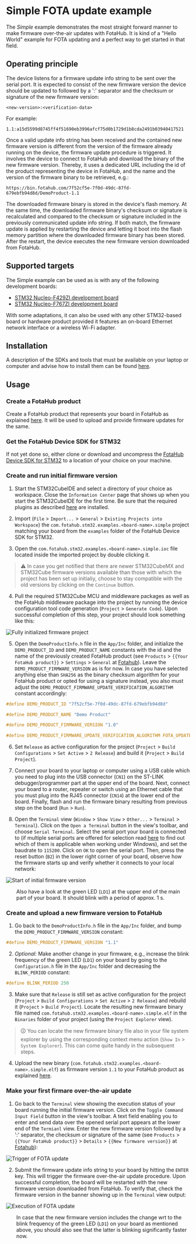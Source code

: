 # Simple FOTA update example

The *Simple* example demonstrates the most straight forward manner to make firmware over-the-air updates with FotaHub. It is kind of a "Hello World" example for FOTA updating and a perfect way to get started in that field.

## Operating principle

The device listens for a firmware update info string to be sent over the serial port. It is expected to consist of the new firmware version the device should be updated to followed by a ':' separator and the checksum or signature of the new firmware version:

`<new-version>:<verification-data>` 

For example:

`1.1:a15d5599d8745ff4f51690eb3996afcf75d0b1729d1b8cda2491b03940417521`

Once a valid update info string has been received and the contained new firmware version is different from the version of the firmware already running on the device, the firmware update procedure is triggered. It involves the device to connect to FotaHub and download the binary of the new firmware version. Thereby, it uses a dedicated URL including the id of the product representing the device in FotaHub, and the name and the version of the firmware binary to be retrieved, e.g.:

`https://bin.fotahub.com/7f52cf5e-7f0d-49dc-87fd-679ebfb94d8d/DemoProduct-1.1`

The downloaded firmware binary is stored in the device's flash memory. At the same time, the downloaded firmware binary's checksum or signature is recalculated and compared to the checksum or signature included in the previously communicated update info string. If both match, the firmware update is applied by restarting the device and letting it boot into the flash memory partition where the downloaded firmware binary has been stored. After the restart, the device executes the new firmware version downloaded from FotaHub. 

## Supported targets

The Simple example can be used as is with any of the following development boards:
* [STM32 Nucleo-F429ZI development board](https://www.st.com/en/evaluation-tools/nucleo-f429zi.html)
* [STM32 Nucleo-F767ZI development board](https://www.st.com/en/evaluation-tools/nucleo-f767zi.html)

With some adaptations, it can also be used with any other STM32-based board or hardware product provided it features an on-board Ethernet network interface or a wireless Wi-Fi adapter.

## Installation

A description of the SDKs and tools that must be available on your laptop or computer and advise how to install them can be found [here](../../README.md#installation).

## Usage

### Create a FotaHub product

Create a FotaHub product that represents your board in FotaHub as explained [here](../fotahub/create-product.md). It will be used to upload and provide firmware updates for the same. 

### Get the FotaHub Device SDK for STM32

If not yet done so, either clone or download and uncompress the [FotaHub Device SDK for STM32](https://github.com/fotahub/fotahub-device-sdk-stm32) to a location of your choice on your machine. 

### Create and run initial firmware version

1. Start the STM32CubeIDE and select a directory of your choice as workspace. Close the `Information Center` page that shows up when you start the STM32CubeIDE for the first time. Be sure that the required plugins as described [here](../fotahub/create-product.md) are installed.

2. Import (`File` > `Import...` > `General` > `Existing Projects into Workspace`) the `com.fotahub.stm32.examples.<board-name>.simple` project matching your board from the `examples` folder of the FotaHub Device SDK for STM32.

3. Open the `com.fotahub.stm32.examples.<board-name>.simple.ioc` file located inside the imported project by double clicking it.

> &#x26A0; In case you get notified that there are newer STM32CubeMX and STM32Cube firmware versions available than those with which the project has been set up initialiy, choose to stay compatible with the old versions by clicking on the `Continue` button.

4. Pull the required STM32Cube MCU and middleware packages as well as the FotaHub middleware package into the project by running the device configuration tool code generation (`Project` > `Generate Code`). Upon successful completion of this step, your project should look something like this:

![](simple-1.png "Fully initialized firmware project")

5. Open the `DemoProductInfo.h` file in the `App/Inc` folder, and initialize the `DEMO_PRODUCT_ID` and `DEMO_PRODUCT_NAME` constants with the id and the name of the previously created FotaHub product (see `Products` > `{{Your FotaHub product}}` > `Settings` > `General` at [Fotahub](https://fotahub.com)). Leave the `DEMO_PRODUCT_FIRMWARE_VERSION` as is for now. In case you have selected anything else than `SHA256` as the binary checksum algorithm for your FotaHub product or opted for using a signature instead, you also must adjust the `DEMO_PRODUCT_FIRMWARE_UPDATE_VERIFICATION_ALGORITHM` constant accordingly:

```c
#define DEMO_PRODUCT_ID "7f52cf5e-7f0d-49dc-87fd-679ebfb94d8d"

#define DEMO_PRODUCT_NAME "Demo Product"

#define DEMO_PRODUCT_FIRMWARE_VERSION "1.0"

#define DEMO_PRODUCT_FIRMWARE_UPDATE_VERIFICATION_ALGORITHM FOTA_UPDATE_VERIFICATION_ALGORITHM_SHA256
```

6. Set `Release` as active configuration for the project (`Project` > `Build Configurations` > `Set Active` > `2 Release`) and build it (`Project` > `Build Project`).
    
7. Connect your board to your laptop or computer using a USB cable which you need to plug into the USB connector (`CN1`) on the ST-LINK debugger/programmer part at the upper end of the board. Next, connect your board to a router, repeater or switch using an Ethernet cable that you must plug into the RJ45 connector (`CN14`) at the lower end of the board. Finally, flash and run the firmware binary resulting from previous step on the board (`Run` > `Run`).
   
8. Open the `Terminal` view (`Window` > `Show View` > `Other...` > `Terminal` > `Terminal`). Click on the `Open a Terminal` button in the view's toolbar, and choose  `Serial Terminal`. Select the serial port your board is connected to (if multiple serial ports are offered for selection read [here](https://docs.espressif.com/projects/esp-idf/en/latest/esp32/get-started/establish-serial-connection.html#check-port-on-windows) to find out which of them is applicable when working under Windows), and set the baudrate to `115200`. Click on `OK` to open the serial port. Then, press the reset button (`B2`) in the lower right corner of your board, observe how the firmware starts up and verify whether it connects to your local network:

![](simple-2.png "Start of initial firmware version")

<p style="margin-left: 2em">Also have a look at the green LED (<code>LD1</code>) at the upper end of the main part of your board. It should blink with a period of approx. 1 s.</p> 

### Create and upload a new firmware version to FotaHub

1. Go back to the `DemoProductInfo.h` file in the `App/Inc` folder, and bump the `DEMO_PRODUCT_FIRMWARE_VERSION` constant:

```c
#define DEMO_PRODUCT_FIRMWARE_VERSION "1.1"
```

2. *Optional:* Make another change in your firmware, e.g., increase the blink frequency of the green LED (`LD1`) on your board by going to the `Configuration.h` file in the `App/Inc` folder and decreasing the `BLINK_PERIOD` constant:

```c
#define BLINK_PERIOD 250
```

3. Make sure that `Release` is still set as active configuration for the project (`Project` > `Build Configurations` > `Set Active` > `2 Release`) and rebuild it (`Project` > `Build Project`). Locate the resulting new firmware binary file named `com.fotahub.stm32.examples.<board-name>.simple.elf` in the `Binaries` folder of your project (using the `Project Explorer` view).
   
> &#x1F6C8; You can locate the new firmware binary file also in your file system explorer by using the corresponding context menu action (`Show In` > `System Explorer`). This can come quite handy in the subsequent steps. 

4. Upload the new binary (`com.fotahub.stm32.examples.<board-name>.simple.elf`) as firmware version `1.1` to your FotaHub product as explained [here](../fotahub/upload-firmware.md).

### Make your first firmare over-the-air update 

1. Go back to the `Terminal` view showing the execution status of your board running the initial firmware version. Click on the `Toggle Command Input Field` button in the view's toolbar. A text field enabling you to enter and send data over the opened serial port appears at the lower end of the `Termianl` view. Enter the new firmware version followed by a ':' separator, the checksum or signature of the same (see `Products` > `{{Your FotaHub product}}` > `Details` > `{{New firmware version}}` at [Fotahub](https://fotahub.com)):

![](simple-3.png "Trigger of FOTA update") 

2. Submit the firmware update info string to your board by hitting the `ENTER` key. This will trigger the firmware over-the-air update procedure. Upon successful completion, the board will be restarted with the new firmware version downloaded from FotaHub. To verify that, check the firmware version in the banner showing up in the `Terminal` view output:

![](simple-4.png "Execution of FOTA update") 

<p style="margin-left: 2em">In case that the new firmware version includes the change wrt to the blink frequency of the green LED (<code>LD1</code>) on your board as mentioned above, you should also see that the latter is blinking significantly faster now.</p>